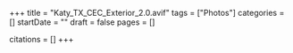 +++
title = "Katy_TX_CEC_Exterior_2.0.avif"
tags = ["Photos"]
categories = []
startDate = ""
draft = false
pages = []

citations = []
+++
